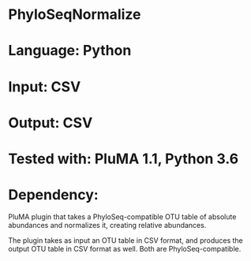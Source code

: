 # PhyloSeqNormalize
# Language: Python
# Input: CSV
# Output: CSV
# Tested with: PluMA 1.1, Python 3.6
# Dependency:

PluMA plugin that takes a PhyloSeq-compatible OTU table of absolute
abundances and normalizes it, creating relative abundances. 

The plugin takes as input an OTU table in CSV format,
and produces the output OTU table in CSV format as well.
Both are PhyloSeq-compatible.
